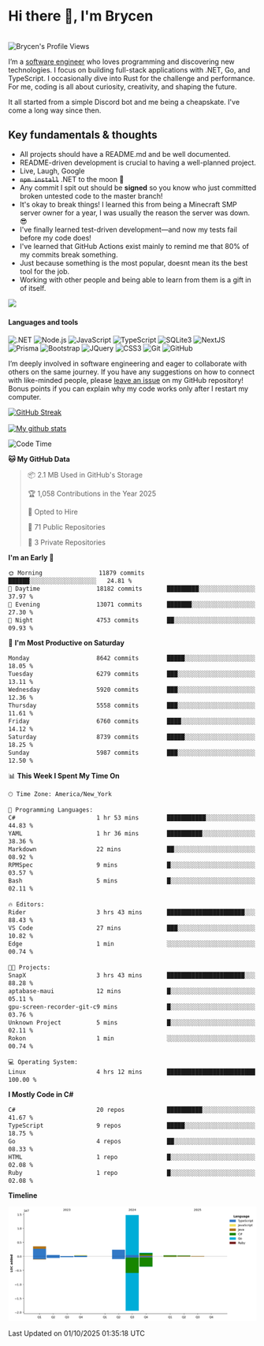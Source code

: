 # Hi there 👋, I'm Brycen

<br>
<img src="https://komarev.com/ghpvc/?username=BrycensRanch" alt="Brycen's Profile Views" />

I’m a [software engineer](https://en.wikipedia.org/wiki/Software_engineering) who loves programming and discovering new technologies. I focus on building full-stack applications with .NET, Go, and TypeScript. I occasionally dive into Rust for the challenge and performance. For me, coding is all about curiosity, creativity, and shaping the future.

It all started from a simple Discord bot and me being a cheapskate. I've come a long way since then.

## Key fundamentals & thoughts

- All projects should have a README.md and be well documented.
- README-driven development is crucial to having a well-planned project.
- Live, Laugh, Google
- ~~`npm install`~~ .NET to the moon 🚀
- Any commit I spit out should be **signed** so you know who just committed broken untested code to the master branch!
- It's okay to break things! I learned this from being a Minecraft SMP server owner for a year, I was usually the reason the server was down. 😎
- I've finally learned test-driven development—and now my tests fail before my code does!
- I've learned that GitHub Actions exist mainly to remind me that 80% of my commits break something.
- Just because something is the most popular, doesnt mean its the best tool for the job.
- Working with other people and being able to learn from them is a gift in of itself.

<img src="https://res.cloudinary.com/practicaldev/image/fetch/s--OoBLh7-Q--/c_limit%2Cf_auto%2Cfl_progressive%2Cq_auto%2Cw_880/https://cdn-images-1.medium.com/max/1614/1%2A8BlqJ8lNVZzuRjAg1mZ50w.png" height="400"/>

<h4>Languages and tools</h4>
<p>
  <img src="https://img.shields.io/badge/.NET-%23512BD4.svg?&style=for-the-badge&logo=dotnet&logoColor=white" alt=".NET" />
  <img src="https://img.shields.io/badge/node.js%20-%2343853D.svg?&style=for-the-badge&logo=node.js&logoColor=white" alt="Node.js" />
  <img src="https://img.shields.io/badge/javascript%20-%23323330.svg?&style=for-the-badge&logo=javascript&logoColor=%23F7DF1E" alt="JavaScript" />
  <img src="https://img.shields.io/badge/typescript%20-%23323330.svg?&style=for-the-badge&logo=typescript&logoColor=#3467eb" alt="TypeScript" />
  <img src="https://img.shields.io/badge/sqlite3%20-%23323330.svg?&style=for-the-badge&logo=sqlite&logoColor=#3467eb" alt="SQLite3" />
  <img src="https://img.shields.io/badge/Next.JS%20-%23323330.svg?&style=for-the-badge&logo=next.js&logoColor=#3467eb" alt="NextJS" />
  <img src="https://img.shields.io/badge/Prisma%20-%23323330.svg?&style=for-the-badge&logo=prisma&logoColor=#3467eb" alt="Prisma" />
  <img src="https://img.shields.io/badge/bootstrap%20-%23323330.svg?&style=for-the-badge&logo=bootstrap" alt="Bootstrap" />
  <img src="https://img.shields.io/badge/jquery%20-%23323330.svg?&style=for-the-badge&logo=jquery" alt="JQuery" />
  <img src="https://img.shields.io/badge/css3%20-%23323330.svg?&style=for-the-badge&logo=css3" alt="CSS3" />
  <img src="https://img.shields.io/badge/git%20-%23323330.svg?&style=for-the-badge&logo=git" alt="Git" />
  <img src="https://img.shields.io/badge/github%20-%23323330.svg?&style=for-the-badge&logo=github" alt="GitHub" />
</p>

I’m deeply involved in software engineering and eager to collaborate with others on the same journey. If you have any suggestions on how to connect with like-minded people, please [leave an issue](https://github.com/BrycensRanch/BrycensRanch/issues/new) on my GitHub repository! Bonus points if you can explain why my code works only after I restart my computer. 

<p><a href="https://git.io/streak-stats"><img src=https://github-readme-streak-stats-eight.vercel.app?user=BrycensRanch&amp;theme=dark&amp;hide_border=true&fire=EB5454&amp;ring=0CEB19" alt="GitHub Streak"></a></p>

<a href="https://github.com/anuraghazra/github-readme-stats">
  <img align="center" src="https://github-readme-stats.anuraghazra1.vercel.app/api?username=BrycensRanch&show_icons=true&line_height=27&include_all_commits=true" alt="My github stats" />
</a>

<!--START_SECTION:waka-->
![Code Time](http://img.shields.io/badge/Code%20Time-2%2C745%20hrs%2043%20mins-blue)

**🐱 My GitHub Data** 

> 📦 2.1 MB Used in GitHub's Storage 
 > 
> 🏆 1,058 Contributions in the Year 2025
 > 
> 💼 Opted to Hire
 > 
> 📜 71 Public Repositories 
 > 
> 🔑 3 Private Repositories 
 > 
**I'm an Early 🐤** 

```text
🌞 Morning                11879 commits       ██████░░░░░░░░░░░░░░░░░░░   24.81 % 
🌆 Daytime                18182 commits       █████████░░░░░░░░░░░░░░░░   37.97 % 
🌃 Evening                13071 commits       ███████░░░░░░░░░░░░░░░░░░   27.30 % 
🌙 Night                  4753 commits        ██░░░░░░░░░░░░░░░░░░░░░░░   09.93 % 
```
📅 **I'm Most Productive on Saturday** 

```text
Monday                   8642 commits        █████░░░░░░░░░░░░░░░░░░░░   18.05 % 
Tuesday                  6279 commits        ███░░░░░░░░░░░░░░░░░░░░░░   13.11 % 
Wednesday                5920 commits        ███░░░░░░░░░░░░░░░░░░░░░░   12.36 % 
Thursday                 5558 commits        ███░░░░░░░░░░░░░░░░░░░░░░   11.61 % 
Friday                   6760 commits        ████░░░░░░░░░░░░░░░░░░░░░   14.12 % 
Saturday                 8739 commits        █████░░░░░░░░░░░░░░░░░░░░   18.25 % 
Sunday                   5987 commits        ███░░░░░░░░░░░░░░░░░░░░░░   12.50 % 
```


📊 **This Week I Spent My Time On** 

```text
🕑︎ Time Zone: America/New_York

💬 Programming Languages: 
C#                       1 hr 53 mins        ███████████░░░░░░░░░░░░░░   44.83 % 
YAML                     1 hr 36 mins        ██████████░░░░░░░░░░░░░░░   38.36 % 
Markdown                 22 mins             ██░░░░░░░░░░░░░░░░░░░░░░░   08.92 % 
RPMSpec                  9 mins              █░░░░░░░░░░░░░░░░░░░░░░░░   03.57 % 
Bash                     5 mins              █░░░░░░░░░░░░░░░░░░░░░░░░   02.11 % 

🔥 Editors: 
Rider                    3 hrs 43 mins       ██████████████████████░░░   88.43 % 
VS Code                  27 mins             ███░░░░░░░░░░░░░░░░░░░░░░   10.82 % 
Edge                     1 min               ░░░░░░░░░░░░░░░░░░░░░░░░░   00.74 % 

🐱‍💻 Projects: 
SnapX                    3 hrs 43 mins       ██████████████████████░░░   88.28 % 
aptabase-maui            12 mins             █░░░░░░░░░░░░░░░░░░░░░░░░   05.11 % 
gpu-screen-recorder-git-c9 mins              █░░░░░░░░░░░░░░░░░░░░░░░░   03.76 % 
Unknown Project          5 mins              █░░░░░░░░░░░░░░░░░░░░░░░░   02.11 % 
Rokon                    1 min               ░░░░░░░░░░░░░░░░░░░░░░░░░   00.74 % 

💻 Operating System: 
Linux                    4 hrs 12 mins       █████████████████████████   100.00 % 
```

**I Mostly Code in C#** 

```text
C#                       20 repos            ██████████░░░░░░░░░░░░░░░   41.67 % 
TypeScript               9 repos             █████░░░░░░░░░░░░░░░░░░░░   18.75 % 
Go                       4 repos             ██░░░░░░░░░░░░░░░░░░░░░░░   08.33 % 
HTML                     1 repo              █░░░░░░░░░░░░░░░░░░░░░░░░   02.08 % 
Ruby                     1 repo              █░░░░░░░░░░░░░░░░░░░░░░░░   02.08 % 
```



**Timeline**

![Lines of Code chart](https://raw.githubusercontent.com/BrycensRanch/BrycensRanch/main/assets/bar_graph.png)


 Last Updated on 01/10/2025 01:35:18 UTC
<!--END_SECTION:waka-->

<!--
**BrycensRanch/BrycensRanch** is a ✨ _special_ ✨ repository because its `README.md` (this file) appears on your GitHub profile.

Here are some ideas to get you started:

- 🔭 I’m currently working on ...
- 🌱 I’m currently learning ...
- 👯 I’m looking to collaborate on ...
- 🤔 I’m looking for help with ...
- 💬 Ask me about ...
- 📫 How to reach me: ...
- 😄 Pronouns: ...
- ⚡ Fun fact: ...
-->
